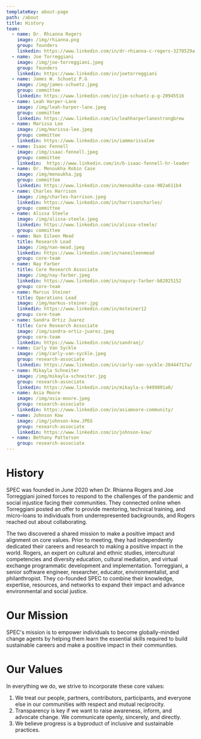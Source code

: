 ```yaml
---
templateKey: about-page
path: /about
title: History
team:
  - name: Dr. Rhianna Rogers
    image: /img/rhianna.png
    group: founders
    linkedin: https://www.linkedin.com/in/dr-rhianna-c-rogers-3270529a
  - name: Joe Torreggiani
    image: /img/joe-torreggiani.jpeg
    group: founders
    linkedin: https://www.linkedin.com/in/joetorreggiani
  - name: James W. Schuetz P.G
    image: /img/james-schuetz.jpeg
    group: committee
    linkedin: https://www.linkedin.com/in/jim-schuetz-p-g-20945516
  - name: Leah Harper-Lane
    image: /img/leah-harper-lane.jpeg
    group: committee
    linkedin: https://www.linkedin.com/in/leahharperlanestrongbrew
  - name: Marissa Lee
    image: /img/marissa-lee.jpeg
    group: committee
    linkedin: https://www.linkedin.com/in/iammarissalee
  - name: Isaac Fennell
    image: /img/isaac-fennell.jpeg
    group: committee
    linkedin:  https://www.linkedin.com/in/b-isaac-fennell-hr-leader
  - name: Dr. Menoukha Robin Case
    image: /img/menoukha.jpg
    group: committee
    linkedin: https://www.linkedin.com/in/menoukha-case-982a611b4
  - name: Charles Harrison
    image: /img/charles-harrison.jpeg
    linkedin: https://www.linkedin.com/in/harrisoncharles/
    group: committee
  - name: Alissa Steele
    image: /img/alissa-steele.jpeg
    linkedin: https://www.linkedin.com/in/alissa-steele/
    group: committee
  - name: Nan Eileen Mead
    title: Research Lead 
    image: /img/nan-mead.jpeg
    linkedin: https://www.linkedin.com/in/naneileenmead
    group: core-team
  - name: Nay Farber
    title: Core Research Associate
    image: /img/nay-farber.jpeg
    linkedin: https://www.linkedin.com/in/nayury-farber-b82025152
    group: core-team
  - name: Marcus Steiner
    title: Operations Lead
    image: /img/markus-steiner.jpg
    linkedin: https://www.linkedin.com/in/msteiner12
    group: core-team
  - name: Sandra Ortiz Juarez
    title: Core Research Associate
    image: /img/sandra-ortiz-juarez.jpeg
    group: core-team
    linkedin: https://www.linkedin.com/in/sandraoj/
  - name: Carly Van Syckle
    image: /img/carly-van-syckle.jpeg
    group: research-associate
    linkedin: https://www.linkedin.com/in/carly-van-syckle-20444717a/
  - name: Mikayla Schneiter
    image: /img/mikayla-schneiter.jpg
    group: research-associate
    linkedin: https://www.linkedin.com/in/mikayla-s-9499891a0/
  - name: Asia Moore
    image: /img/asia-moore.jpeg
    group: research-associate
    linkedin: https://www.linkedin.com/in/asiamoore-community/
  - name: Johnson Kow
    image: /img/johnson-kow.JPEG
    group: research-associate
    linkedin: https://www.linkedin.com/in/johnson-kow/
  - name: Bethany Patterson
    group: research-associate
---
```

# History

SPEC was founded in June 2020 when Dr. Rhianna Rogers and Joe Torreggiani joined forces to respond to the challenges of the pandemic and social injustice facing their communities. They connected online when Torreggiani posted an offer to provide mentoring, technical training, and micro-loans to individuals from underrepresented backgrounds, and Rogers reached out about collaborating.

The two discovered a shared mission to make a positive impact and alignment on core values. Prior to meeting, they had independently dedicated their careers and research to making a positive impact in the world. Rogers, an expert on cultural and ethnic studies, intercultural competencies and diversity education, cultural mediation, and virtual exchange programmatic development and implementation. Torreggiani, a senior software engineer, researcher, educator, environmentalist, and philanthropist. They co-founded SPEC to combine their knowledge, expertise, resources, and networks to expand their impact and advance environmental and social justice.

# Our Mission

SPEC's mission is to empower individuals to become globally-minded
change agents by helping them learn the essential skills required to build
sustainable careers and make a positive impact in their communities.

# Our Values

In everything we do, we strive to incorporate these core values:

1. We treat our people, partners, contributors, participants, and everyone else in our communities with respect and mutual reciprocity.
2. Transparency is key if we want to raise awareness, inform, and advocate change. We communicate openly, sincerely, and directly.
3. We believe progress is a byproduct of inclusive and sustainable practices.
